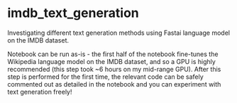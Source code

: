 # imdb_text_generation
Investigating different text generation methods using Fastai language model on the IMDB dataset.

Notebook can be run as-is - the first half of the notebook fine-tunes the Wikipedia language model on the IMDB dataset, and so a GPU is highly recommended (this step took ~6 hours on my mid-range GPU). After this step is performed for the first time, the relevant code can be safely commented out as detailed in the notebook and you can experiment with text generation freely!
